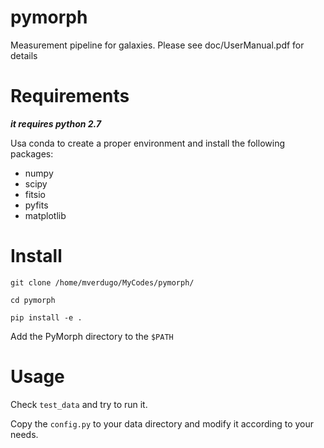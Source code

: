 pymorph
=======
Measurement pipeline for galaxies.
Please see doc/UserManual.pdf for details


Requirements
============

***it requires python 2.7***

Usa conda to create a proper environment and install the following packages:

- numpy
- scipy
- fitsio
- pyfits
- matplotlib

Install
=======

```
git clone /home/mverdugo/MyCodes/pymorph/

cd pymorph

pip install -e .

```

Add the PyMorph directory to the `$PATH`  


Usage
=====

Check `test_data` and try to run it.

Copy the `config.py` to your data directory and modify it according to your needs.
